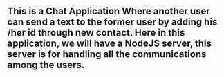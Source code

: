   ##  This is a Chat Application Where another user can send a text to the former user by adding his /her id through new contact. Here in this application, we will have a NodeJS server, this server is for handling all the communications among the users.

